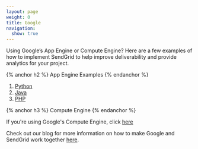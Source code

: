 ```yaml
---
layout: page
weight: 0
title: Google
navigation:
  show: true
---
```


Using Google’s App Engine or Compute Engine? Here are a few examples of how to implement SendGrid to help improve deliverability and provide analytics for your project.

{% anchor h2 %}
App Engine Examples
{% endanchor %}

1. [Python](https://developers.google.com/appengine/docs/python/mail/sendgrid)
2. [Java](https://developers.google.com/appengine/docs/java/mail/sendgrid)
3. [PHP](https://developers.google.com/appengine/docs/php/mail/sendgrid)

{% anchor h3 %}
Compute Engine
{% endanchor %}

If you're using Google's Compute Engine, click [here](https://cloud.google.com/compute/docs/sending-mail#sendgrid)

Check out our blog for more information on how to make Google and SendGrid work together [here](https://sendgrid.com/blog/?s=google&submit=).  
